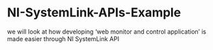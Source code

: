 # NI-SystemLink-APIs-Example
we will look at how developing ‘web monitor and control application’ is made easier through NI SystemLink API
